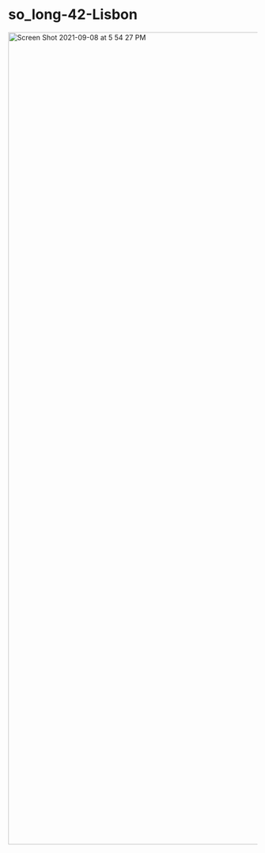 # so_long-42-Lisbon

<img width="1644" alt="Screen Shot 2021-09-08 at 5 54 27 PM" src="https://user-images.githubusercontent.com/79873488/132552153-688a7a61-0534-425e-af03-9f93d51a48a7.png">

